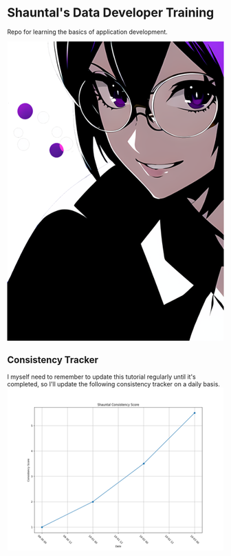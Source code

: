 # Shauntal's Data Developer Training
Repo for learning the basics of application development.

![Shauntal_Bubbles.png](Shauntal_Bubbles.png)

## Consistency Tracker

I myself need to remember to update this tutorial regularly until it's completed, so I'll update the following consistency tracker on a daily basis.
![shauntal_score_plot.png](shauntal_score_plot.png)